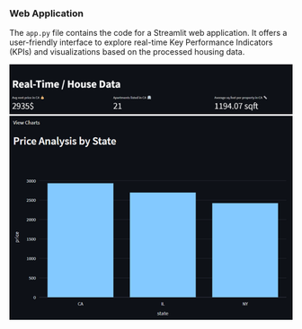 ### Web Application

The `app.py` file contains the code for a Streamlit web application. It offers a user-friendly interface to explore real-time Key Performance Indicators (KPIs) and visualizations based on the processed housing data.

![Example of different metrics shown in the web app](../img/img1.png)
![Example of different metrics shown in the web app](../img/img2.png)
